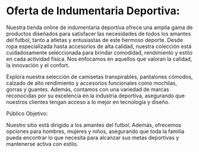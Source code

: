 <h1>Oferta de Indumentaria Deportiva:</h1>

Nuestra tienda online de indumentaria deportiva ofrece una amplia gama de productos diseñados para satisfacer las necesidades de todos los amantes del futbol, tanto a atletas y entusiastas de este hermoso deporte. Desde ropa especializada hasta accesorios de alta calidad, nuestra colección está cuidadosamente seleccionada para brindar comodidad, rendimiento y estilo en cada actividad física.
Nos enfocamos en aquellos que valoran la calidad, la innovación y el confort.

Explora nuestra selección de camisetas transpirables, pantalones cómodos, calzado de alto rendimiento y accesorios funcionales como mochilas, gorras y guantes. Además, contamos con una variedad de marcas reconocidas por su excelencia en la industria deportiva, asegurando que nuestros clientes tengan acceso a lo mejor en tecnología y diseño.

Público Objetivo:

Nuestro sitio está dirigido a los amantes del futbol. Además, ofrecemos opciones para hombres, mujeres y niños, asegurando que toda la familia pueda encontrar lo que necesita para alcanzar sus metas deportivas y mantenerse activa con estilo.
